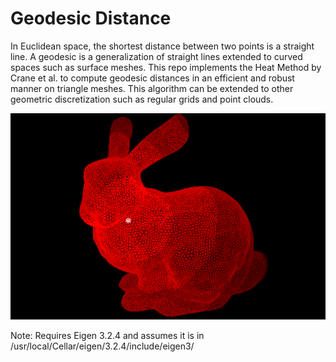 # Geodesic Distance
In Euclidean space, the shortest distance between two points is a straight line. A geodesic is a generalization of straight lines extended to curved spaces such as surface meshes. This repo implements the Heat Method by Crane et al. to compute geodesic distances in an efficient and robust manner on triangle meshes. This algorithm can be extended to other geometric discretization such as regular grids and point clouds. 

![](distance.png)

Note: Requires Eigen 3.2.4 and assumes it is in /usr/local/Cellar/eigen/3.2.4/include/eigen3/

